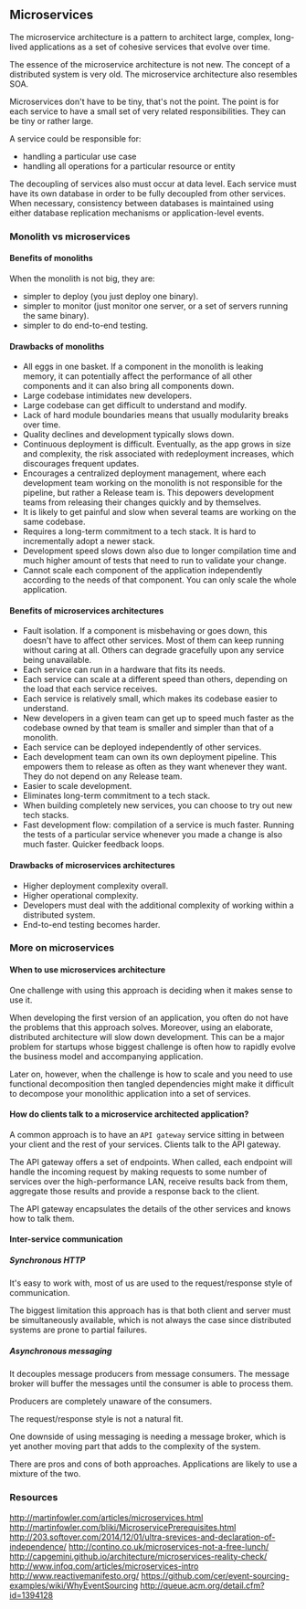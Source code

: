 ## Microservices

The microservice architecture is a pattern to architect large, complex,
long-lived applications as a set of cohesive services that evolve over
time.

The essence of the microservice architecture is not new.
The concept of a distributed system is very old.
The microservice architecture also resembles SOA.

Microservices don't have to be tiny, that's not the point. The point is for each
service to have a small set of very related responsibilities. They can be tiny
or rather large.

A service could be responsible for:
* handling a particular use case
* handling all operations for a particular resource or entity

The decoupling of services also must occur at data level. Each service must have
its own database in order to be fully decoupled from other services.
When necessary, consistency between databases is maintained using either
database replication mechanisms or application-level events.



### Monolith vs microservices

#### Benefits of monoliths
When the monolith is not big, they are:
* simpler to deploy (you just deploy one binary).
* simpler to monitor (just monitor one server, or a set of servers running the
same binary).
* simpler to do end-to-end testing.



#### Drawbacks of monoliths
* All eggs in one basket. If a component in the monolith is leaking memory, it
can potentially affect the performance of all other components and it can also
bring all components down.
* Large codebase intimidates new developers.
* Large codebase can get difficult to understand and modify.
* Lack of hard module boundaries means that usually modularity breaks over time.
* Quality declines and development typically slows down.
* Continuous deployment is difficult. Eventually, as the app grows in size and
complexity, the risk associated with redeployment increases, which discourages
frequent updates.
* Encourages a centralized deployment management, where each development team
working on the monolith is not responsible for the pipeline, but rather a
Release team is. This depowers development teams from releasing their changes
quickly and by themselves.
* It is likely to get painful and slow when several teams are working on the
same codebase.
* Requires a long-term commitment to a tech stack. It is hard to incrementally
adopt a newer stack.
* Development speed slows down also due to longer compilation time and much
higher amount of tests that need to run to validate your change.
* Cannot scale each component of the application independently according to
the needs of that component. You can only scale the whole application.



#### Benefits of microservices architectures
* Fault isolation. If a component is misbehaving or goes down, this doesn't have
to affect other services. Most of them can keep running without caring at all.
Others can degrade gracefully upon any service being unavailable.
* Each service can run in a hardware that fits its needs.
* Each service can scale at a different speed than others, depending on the load
that each service receives.
* Each service is relatively small, which makes its codebase easier to
understand.
* New developers in a given team can get up to speed much faster as the codebase
owned by that team is smaller and simpler than that of a monolith.
* Each service can be deployed independently of other services.
* Each development team can own its own deployment pipeline. This empowers
them to release as often as they want whenever they want. They do not depend
on any Release team.
* Easier to scale development.
* Eliminates long-term commitment to a tech stack.
* When building completely new services, you can choose to try out new tech
stacks.
* Fast development flow: compilation of a service is much faster. Running
the tests of a particular service whenever you made a change is also much
faster. Quicker feedback loops.



#### Drawbacks of microservices architectures
* Higher deployment complexity overall.
* Higher operational complexity.
* Developers must deal with the additional complexity of working within a
distributed system.
* End-to-end testing becomes harder.



### More on microservices



#### When to use microservices architecture
One challenge with using this approach is deciding when it makes sense to use
it.

When developing the first version of an application, you often do not have
the problems that this approach solves. Moreover, using an elaborate,
distributed architecture will slow down development. This can be a major
problem for startups whose biggest challenge is often how to rapidly evolve
the business model and accompanying application.

Later on, however, when the challenge is how to scale and you need to use
functional decomposition then tangled dependencies might make it difficult
to decompose your monolithic application into a set of services.



#### How do clients talk to a microservice architected application?
A common approach is to have an `API gateway` service sitting in between
your client and the rest of your services. Clients talk to the API gateway.

The API gateway offers a set of endpoints. When called, each endpoint will
handle the incoming request by making requests to some number of services over
the high-performance LAN, receive results back from them, aggregate those
results and provide a response back to the client.

The API gateway encapsulates the details of the other services and knows how
to talk them.



#### Inter-service communication

##### Synchronous HTTP
It's easy to work with, most of us are used to the request/response style
of communication.

The biggest limitation this approach has is that both client and server
must be simultaneously available, which is not always the case since
distributed systems are prone to partial failures.

##### Asynchronous messaging
It decouples message producers from message consumers. The message broker will
buffer the messages until the consumer is able to process them.

Producers are completely unaware of the consumers.

The request/response style is not a natural fit.

One downside of using messaging is needing a message broker, which is yet
another moving part that adds to the complexity of the system.

There are pros and cons of both approaches. Applications are likely to use
a mixture of the two.


### Resources
http://martinfowler.com/articles/microservices.html
http://martinfowler.com/bliki/MicroservicePrerequisites.html
http://203.softover.com/2014/12/01/ultra-srevices-and-declaration-of-independence/
http://contino.co.uk/microservices-not-a-free-lunch/
http://capgemini.github.io/architecture/microservices-reality-check/
http://www.infoq.com/articles/microservices-intro
http://www.reactivemanifesto.org/
https://github.com/cer/event-sourcing-examples/wiki/WhyEventSourcing
http://queue.acm.org/detail.cfm?id=1394128